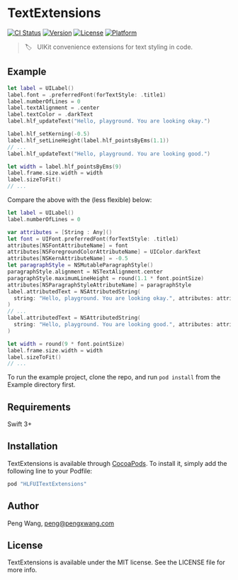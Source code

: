 # TextExtensions

[![CI Status](http://img.shields.io/travis/hlfcoding/HLFUITextExtensions.svg?style=flat)](https://travis-ci.org/hlfcoding/HLFUITextExtensions)
[![Version](https://img.shields.io/cocoapods/v/HLFUITextExtensions.svg?style=flat)](http://cocoapods.org/pods/HLFUITextExtensions)
[![License](https://img.shields.io/cocoapods/l/HLFUITextExtensions.svg?style=flat)](http://cocoapods.org/pods/HLFUITextExtensions)
[![Platform](https://img.shields.io/cocoapods/p/HLFUITextExtensions.svg?style=flat)](http://cocoapods.org/pods/HLFUITextExtensions)

> :label: &nbsp; UIKit convenience extensions for text styling in code.

## Example

```swift
let label = UILabel()
label.font = .preferredFont(forTextStyle: .title1)
label.numberOfLines = 0
label.textAlignment = .center
label.textColor = .darkText
label.hlf_updateText("Hello, playground. You are looking okay.")

label.hlf_setKerning(-0.5)
label.hlf_setLineHeight(label.hlf_pointsByEms(1.1))
// ...
label.hlf_updateText("Hello, playground. You are looking good.")

let width = label.hlf_pointsByEms(9)
label.frame.size.width = width
label.sizeToFit()
// ...
```

Compare the above with the (less flexible) below:

```swift
let label = UILabel()
label.numberOfLines = 0

var attributes = [String : Any]()
let font = UIFont.preferredFont(forTextStyle: .title1)
attributes[NSFontAttributeName] = font
attributes[NSForegroundColorAttributeName] = UIColor.darkText
attributes[NSKernAttributeName] = -0.5
let paragraphStyle = NSMutableParagraphStyle()
paragraphStyle.alignment = NSTextAlignment.center
paragraphStyle.maximumLineHeight = round(1.1 * font.pointSize)
attributes[NSParagraphStyleAttributeName] = paragraphStyle
label.attributedText = NSAttributedString(
  string: "Hello, playground. You are looking okay.", attributes: attributes
)
// ...
label.attributedText = NSAttributedString(
  string: "Hello, playground. You are looking good.", attributes: attributes
)

let width = round(9 * font.pointSize)
label.frame.size.width = width
label.sizeToFit()
// ...
```

To run the example project, clone the repo, and run `pod install` from the Example directory first.

## Requirements

Swift 3+

## Installation

TextExtensions is available through [CocoaPods](http://cocoapods.org). To install
it, simply add the following line to your Podfile:

```ruby
pod "HLFUITextExtensions"
```

## Author

Peng Wang, peng@pengxwang.com

## License

TextExtensions is available under the MIT license. See the LICENSE file for more info.
